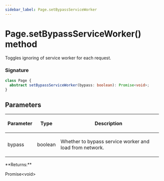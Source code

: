 ```yaml
---
sidebar_label: Page.setBypassServiceWorker
---
```


# Page.setBypassServiceWorker() method

Toggles ignoring of service worker for each request.

### Signature

```typescript
class Page {
  abstract setBypassServiceWorker(bypass: boolean): Promise<void>;
}
```

## Parameters

<table><thead><tr><th>

Parameter

</th><th>

Type

</th><th>

Description

</th></tr></thead>
<tbody><tr><td>

bypass

</td><td>

boolean

</td><td>

Whether to bypass service worker and load from network.

</td></tr>
</tbody></table>
**Returns:**

Promise&lt;void&gt;

